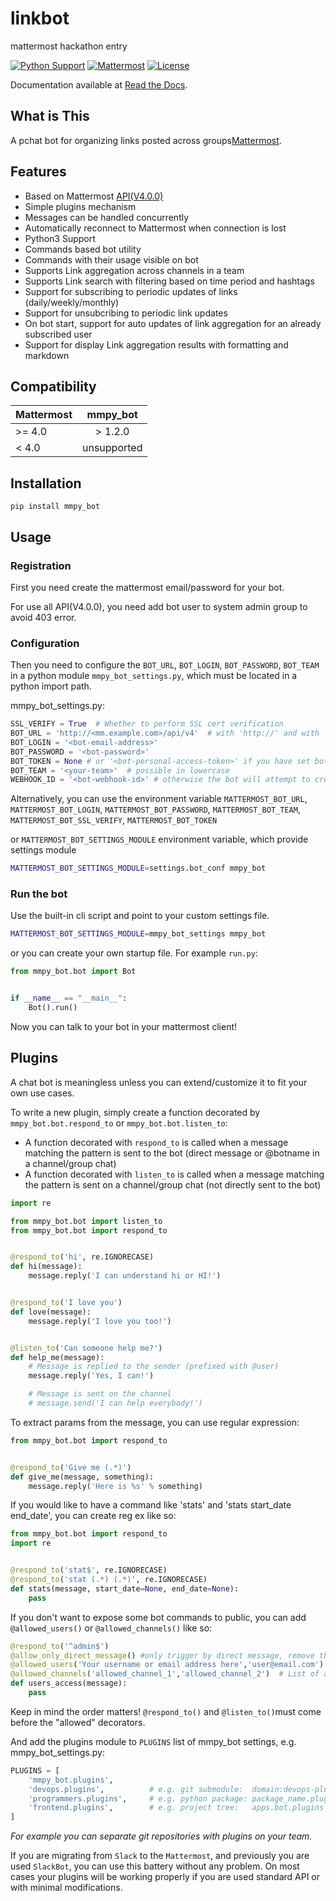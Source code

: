 # linkbot
mattermost hackathon entry

[![Python Support](https://img.shields.io/pypi/pyversions/mmpy-bot.svg)](https://pypi.org/project/mmpy-bot/)
[![Mattermost](https://img.shields.io/badge/mattermost-4.0+-blue.svg)](http://www.mattermost.org)
[![License](https://img.shields.io/badge/license-MIT-green.svg)](https://pypi.org/project/mmpy-bot/)

Documentation available at [Read the Docs](http://mmpy_bot.readthedocs.org/).


## What is This

A pchat bot for organizing links posted across groups[Mattermost](http://www.mattermost.org).

## Features

* Based on Mattermost [API(V4.0.0)](https://api.mattermost.com)
* Simple plugins mechanism
* Messages can be handled concurrently
* Automatically reconnect to Mattermost when connection is lost
* Python3 Support
* Commands based bot utility
* Commands with their usage visible on bot
* Supports Link aggregation across channels in a team
* Supports Link search with filtering based on time period and hashtags
* Support for subscribing to periodic updates of links (daily/weekly/monthly)
* Support for unsubcribing to periodic link updates
* On bot start, support for auto updates of link aggregation for an already subscribed user
* Support for display Link aggregation results with formatting and markdown



## Compatibility

|    Mattermost    |  mmpy_bot   |
|------------------|:-----------:|
|     >= 4.0       |  > 1.2.0    |
|     <  4.0       | unsupported |


## Installation

```
pip install mmpy_bot
```

## Usage

### Registration

First you need create the mattermost email/password for your bot.

For use all API(V4.0.0), you need add bot user to system admin group to avoid 403 error.

### Configuration

Then you need to configure the `BOT_URL`, `BOT_LOGIN`, `BOT_PASSWORD`, `BOT_TEAM` in a python module
`mmpy_bot_settings.py`, which must be located in a python import path.


mmpy_bot_settings.py:

```python
SSL_VERIFY = True  # Whether to perform SSL cert verification
BOT_URL = 'http://<mm.example.com>/api/v4'  # with 'http://' and with '/api/v4' path. without trailing slash.
BOT_LOGIN = '<bot-email-address>'
BOT_PASSWORD = '<bot-password>'
BOT_TOKEN = None # or '<bot-personal-access-token>' if you have set bot personal access token.
BOT_TEAM = '<your-team>'  # possible in lowercase
WEBHOOK_ID = '<bot-webhook-id>' # otherwise the bot will attempt to create one
```

Alternatively, you can use the environment variable `MATTERMOST_BOT_URL`,
`MATTERMOST_BOT_LOGIN`, `MATTERMOST_BOT_PASSWORD`, `MATTERMOST_BOT_TEAM`,
`MATTERMOST_BOT_SSL_VERIFY`, `MATTERMOST_BOT_TOKEN`

or `MATTERMOST_BOT_SETTINGS_MODULE` environment variable, which provide settings module

```bash
MATTERMOST_BOT_SETTINGS_MODULE=settings.bot_conf mmpy_bot
```


### Run the bot

Use the built-in cli script and point to your custom settings file.

```bash
MATTERMOST_BOT_SETTINGS_MODULE=mmpy_bot_settings mmpy_bot
```

or you can create your own startup file. For example `run.py`:

```python
from mmpy_bot.bot import Bot


if __name__ == "__main__":
    Bot().run()
```

Now you can talk to your bot in your mattermost client!


## Plugins

A chat bot is meaningless unless you can extend/customize it to fit your own use cases.

To write a new plugin, simply create a function decorated by `mmpy_bot.bot.respond_to` or `mmpy_bot.bot.listen_to`:

- A function decorated with `respond_to` is called when a message matching the pattern is sent to the bot (direct message or @botname in a channel/group chat)
- A function decorated with `listen_to` is called when a message matching the pattern is sent on a channel/group chat (not directly sent to the bot)

```python
import re

from mmpy_bot.bot import listen_to
from mmpy_bot.bot import respond_to


@respond_to('hi', re.IGNORECASE)
def hi(message):
    message.reply('I can understand hi or HI!')


@respond_to('I love you')
def love(message):
    message.reply('I love you too!')


@listen_to('Can someone help me?')
def help_me(message):
    # Message is replied to the sender (prefixed with @user)
    message.reply('Yes, I can!')

    # Message is sent on the channel
    # message.send('I can help everybody!')
```

To extract params from the message, you can use regular expression:
```python
from mmpy_bot.bot import respond_to


@respond_to('Give me (.*)')
def give_me(message, something):
    message.reply('Here is %s' % something)
```

If you would like to have a command like 'stats' and 'stats start_date end_date', you can create reg ex like so:

```python
from mmpy_bot.bot import respond_to
import re


@respond_to('stat$', re.IGNORECASE)
@respond_to('stat (.*) (.*)', re.IGNORECASE)
def stats(message, start_date=None, end_date=None):
    pass
```

If you don't want to expose some bot commands to public, you can add `@allowed_users()` or `@allowed_channels()` like so:

```python
@respond_to('^admin$')
@allow_only_direct_message() #only trigger by direct message, remove this line if you want call this in channel
@allowed_users('Your username or email address here','user@email.com') # List of usernames or e-mails allowed
@allowed_channels('allowed_channel_1','allowed_channel_2')  # List of allowed channels
def users_access(message):
    pass
```
Keep in mind the order matters! `@respond_to()` and `@listen_to()`must come before the "allowed" decorators.


And add the plugins module to `PLUGINS` list of mmpy_bot settings, e.g. mmpy_bot_settings.py:

```python
PLUGINS = [
    'mmpy_bot.plugins',
    'devops.plugins',          # e.g. git submodule:  domain:devops-plugins.git
    'programmers.plugins',     # e.g. python package: package_name.plugins
    'frontend.plugins',        # e.g. project tree:   apps.bot.plugins
]
```
*For example you can separate git repositories with plugins on your team.*


If you are migrating from `Slack` to the `Mattermost`, and previously you are used `SlackBot`,
you can use this battery without any problem. On most cases your plugins will be working properly
if you are used standard API or with minimal modifications.
